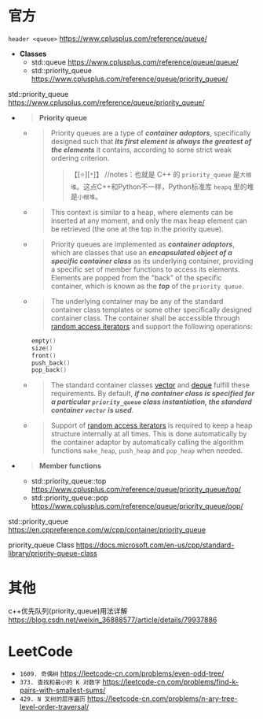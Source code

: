
# 官方

`header <queue>` https://www.cplusplus.com/reference/queue/
- **Classes**
  * std::queue https://www.cplusplus.com/reference/queue/queue/
  * std::priority_queue https://www.cplusplus.com/reference/queue/priority_queue/

std::priority_queue https://www.cplusplus.com/reference/queue/priority_queue/
- > **Priority queue**
  * > Priority queues are a type of ***container adaptors***, specifically designed such that ***its first element is always the greatest of the elements*** it contains, according to some strict weak ordering criterion.
    >> 【[:star:][`*`]】 //notes：也就是 C++ 的 `priority_queue` 是`大根堆`。这点C++和Python不一样，Python标准库 `heapq` 里的堆是`小根堆`。
  * > This context is similar to a heap, where elements can be inserted at any moment, and only the max heap element can be retrieved (the one at the top in the priority queue).
  * > Priority queues are implemented as ***container adaptors***, which are classes that use an ***encapsulated object of a specific container class*** as its underlying container, providing a specific set of member functions to access its elements. Elements are popped from the "back" of the specific container, which is known as the ***top*** of the `priority queue`.
  * > The underlying container may be any of the standard container class templates or some other specifically designed container class. The container shall be accessible through [random access iterators](https://www.cplusplus.com/RandomAccessIterator) and support the following operations:
    ```cpp
    empty()
    size()
    front()
    push_back()
    pop_back()
    ```
  * > The standard container classes [vector](https://www.cplusplus.com/vector) and [deque](https://www.cplusplus.com/deque) fulfill these requirements. By default, ***if no container class is specified for a particular `priority_queue` class instantiation, the standard container `vector` is used***.
  * > Support of [random access iterators](https://www.cplusplus.com/RandomAccessIterator) is required to keep a heap structure internally at all times. This is done automatically by the container adaptor by automatically calling the algorithm functions `make_heap`, `push_heap` and `pop_heap` when needed.
- > **Member functions**
  * std::priority_queue::top https://www.cplusplus.com/reference/queue/priority_queue/top/
  * std::priority_queue::pop https://www.cplusplus.com/reference/queue/priority_queue/pop/

std::priority_queue https://en.cppreference.com/w/cpp/container/priority_queue

priority_queue Class https://docs.microsoft.com/en-us/cpp/standard-library/priority-queue-class

# 其他

c++优先队列(priority_queue)用法详解 https://blog.csdn.net/weixin_36888577/article/details/79937886

# LeetCode
- `1609. 奇偶树` https://leetcode-cn.com/problems/even-odd-tree/
- `373. 查找和最小的 K 对数字` https://leetcode-cn.com/problems/find-k-pairs-with-smallest-sums/
- `429. N 叉树的层序遍历` https://leetcode-cn.com/problems/n-ary-tree-level-order-traversal/
